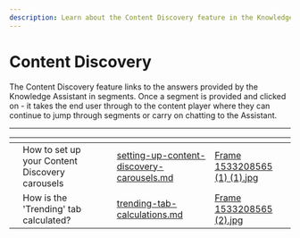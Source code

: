 ```yaml
---
description: Learn about the Content Discovery feature in the Knowledge graph workflow
---
```


# Content Discovery

The Content Discovery feature links to the answers provided by the Knowledge Assistant in segments. Once a segment is provided and clicked on - it takes the end user through to the content player where they can continue to jump through segments or carry on chatting to the Assistant.



***

<table data-view="cards"><thead><tr><th></th><th></th><th></th><th data-hidden data-card-target data-type="content-ref"></th><th data-hidden data-card-cover data-type="files"></th></tr></thead><tbody><tr><td></td><td>How to set up your Content Discovery carousels</td><td></td><td><a href="setting-up-content-discovery-carousels.md">setting-up-content-discovery-carousels.md</a></td><td><a href="../../../../.gitbook/assets/Frame 1533208565 (1) (1).jpg">Frame 1533208565 (1) (1).jpg</a></td></tr><tr><td></td><td>How is the 'Trending' tab calculated? </td><td></td><td><a href="trending-tab-calculations.md">trending-tab-calculations.md</a></td><td><a href="../../../../.gitbook/assets/Frame 1533208565 (2).jpg">Frame 1533208565 (2).jpg</a></td></tr></tbody></table>
